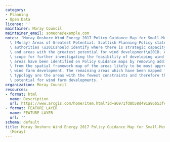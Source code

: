 ```yaml
---
category:
- Planning
- Open Data
license: ''
maintainer: Moray Council
maintainer_email: someone@example.com
notes: "Moray Onshore Wind Energy 2017 Policy Guidance Map for Small-Medium Typologies\
  \ (Moray) Areas of Greatest Potential. Scottish Planning Policy states that planning\
  \ authorities \u201Cshould identify where there is strategic capacity for wind farms,\
  \ and areas with the greatest potential for wind development\u201D. Areas of greatest\
  \ scope for further investigating the feasibility of developing wind farms. These\
  \ areas have been identified on Policy Guidance maps by removing additional constraints\
  \ from the spatial framework map of the areas likely to be most appropriate for\
  \ wind farm development. The remaining areas which have been mapped for each development\
  \ typology are the areas with the fewest constraints and therefore the greatest\
  \ potential for wind farm developments. "
organization: Moray Council
resources:
- format: html
  name: Description
  url: https://www.arcgis.com/home/item.html?id=a6971fd8b58d491a86b53fe49ef8dda2
- format: FEATURE LAYER
  name: FEATURE LAYER
  url: ''
schema: default
title: Moray Onshore Wind Energy 2017 Policy Guidance Map for Small-Medium Typologies
  (Moray)
---
```

